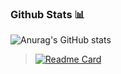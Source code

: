 ### __Github Stats__ 📊
![Anurag's GitHub stats](https://github-readme-stats.vercel.app/api?username=mykha8lad&count_private=true&show_icons=true&hide=issues,contribs&text_color=E8E6FF&border_color=212121&bg_color=DEG,FF0000,000000&title_color=E8E6FF&icon_color=E8E6FF&rank_icon=github)
<br/>
> [![Readme Card](https://github-readme-stats.vercel.app/api/pin/?username=mykha8lad&repo=golden-kush&show_owner=true&text_color=E8E6FF&border_color=212121&bg_color=DEG,FF0000,000000)](https://github.com/anuraghazra/github-readme-stats)
